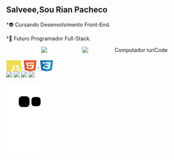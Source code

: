 ## Salveee,Sou Rian Pacheco

*👽 Cursando Desenvolvimento Front-End.

*🤩 Futuro Programador Full-Stack.

<div align="center">
  <a href="https://github.com/RianPacheco">
  <img height="150em" src="https://github-readme-stats.vercel.app/api?username=RianPacheco&show_icons=true&theme=solarized-dark&include_all_commits=true&count_private=true"/>
  <img src="https://raw.githubusercontent.com/MicaelliMedeiros/micaellimedeiros/master/image/computer-illustration.png" min-width="400px" max-width="300px" width="300px" align="right" alt="Computador iuriCode">
</div>
<div style="display: inline_block"><br>
  <img align="center" alt="Rafa-Js" height="30" width="40" src="https://raw.githubusercontent.com/devicons/devicon/master/icons/javascript/javascript-plain.svg">
  <img align="center" alt="Rafa-HTML" height="30" width="40" src="https://raw.githubusercontent.com/devicons/devicon/master/icons/html5/html5-original.svg">
  <img align="center" alt="Rafa-CSS" height="30" width="40" src="https://raw.githubusercontent.com/devicons/devicon/master/icons/css3/css3-original.svg">
  <img align="right" alt="" height="150" style="border-radius:50px;" 
       
       
  ##
 
<div> 
  <a href="https://www.youtube.com/channel/UCv2EfUxuJWM6_kuKier8BxA" target="_blank"rel="noopener"><img src="https://img.shields.io/badge/YouTube-FF0000?style=for-the-badge&logo=youtube&logoColor=white" target="_blank"></a>
  <a href="https://www.instagram.com/rian_pacheco07/" target="_blank"><img src="https://img.shields.io/badge/-Instagram-%23E4405F?style=for-the-badge&logo=instagram&logoColor=white" target="_blank"></a>
 	<a href="https://www.twitch.tv/rian_pacheco" target="_blank"><img src="https://img.shields.io/badge/Twitch-9146FF?style=for-the-badge&logo=twitch&logoColor=white" target="_blank"></a>
 <a href="https://ttdosgames.netlify.app/discord?utm_source=bio-links&amp;utm_medium=bio-links&amp;utm_content=ttdosgames" target="_blank" rel="noopener" target="_blank"><img src="https://img.shields.io/badge/Discord-7289DA?style=for-the-badge&logo=discord&logoColor=white" target="_blank"></a> 
    
![Snake animation](https://github.com/rafaballerini/rafaballerini/blob/output/github-contribution-grid-snake.svg)
 
</div>




